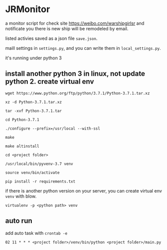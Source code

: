 # JRMonitor

a monitor script for check site https://weibo.com/warshipgirlsr and notificate you there is new ship will be remodeled by email.

listed activies saved as a json file `save.json`.

maill settings in `settings.py`, and you can write them in `local_settings.py`.

it's running under python 3

## install another python 3 in linux, not update python 2. create virtual env

    wget https://www.python.org/ftp/python/3.7.1/Python-3.7.1.tar.xz

    xz -d Python-3.7.1.tar.xz

    tar -xvf Python-3.7.1.tar

    cd Python-3.7.1

    ./configure --prefix=/usr/local --with-ssl

    make

    make altinstall

    cd <project folder>

    /usr/local/bin/pyvenv-3.7 venv

    source venv/bin/activate

    pip install -r requirements.txt

if there is another python version on your server, you can create virtual env `venv` with blow.

    virtualenv -p <python path> venv

## auto run

add auto task with `crontab -e`

    02 11 * * * <project folder>/venv/bin/python <project folder>/main.py
